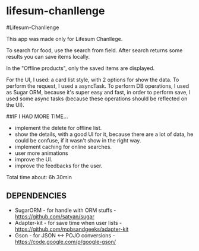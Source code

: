 lifesum-chanllenge
==================

#Lifesum-Chanllenge

This app was made only for Lifesum Chanllege.

To search for food, use the search from field. After search returns some results you can save items locally.

In the "Offline products", only the saved items are displayed.

For the UI, I used: a card list style, with 2 options for show the data. To perform the request, I used a asyncTask. 
To perform DB operations, I used as Sugar ORM, because it's super easy and fast, in order to perform save, I used some async tasks (because these operations should be reflected on the UI).

##IF I HAD MORE TIME...

- implement the delete for offline list.
- show the details, with a good UI for it, because there are a lot of data, he could be confuse, if it wasn't show in the right way.
- implement caching for online searches.
- user more animations
- improve the UI.
- improve the feedbacks for the user.

Total time about: 6h 30min

## DEPENDENCIES

- SugarORM  - for handle with ORM stuffs -  https://github.com/satyan/sugar
- Adapter-kit - for save time when user lists - https://github.com/mobsandgeeks/adapter-kit
- Gson - for JSON <-> POJO conversions - https://code.google.com/p/google-gson/

